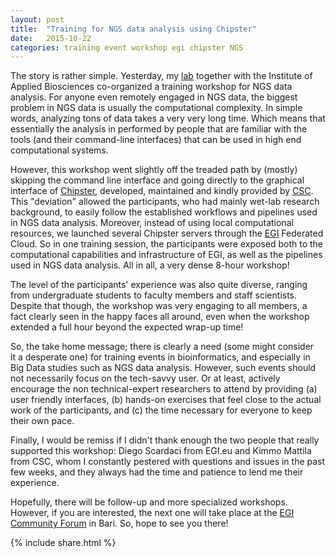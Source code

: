 ```yaml
---
layout: post
title:  "Training for NGS data analysis using Chipster"
date:   2015-10-22
categories: training event workshop egi chipster NGS
---
```

The story is rather simple. Yesterday, my [lab](issel.ee.auth.gr) together with the Institute of Applied Biosciences co-organized a training workshop for NGS data analysis. For anyone even remotely engaged in NGS data, the biggest problem in NGS data is usually the computational complexity. In simple words, analyzing tons of data takes a very very long time. Which means that essentially the analysis in performed by people that are familiar with the tools (and their command-line interfaces) that can be used in high end computational systems.

However, this workshop went slightly off the treaded path by (mostly) skipping the command line interface and going directly to the graphical interface of [Chipster](chipster.csc.fi), developed, maintained and kindly provided by [CSC](https://www.csc.fi/). This "deviation" allowed the participants, who had mainly wet-lab research background, to easily follow the established workflows and pipelines used in NGS data analysis. Moreover, instead of using local computational resources, we launched several Chipster servers through the [EGI](https://www.egi.eu) Federated Cloud. So in one training session, the participants were exposed both to the computational capabilities and infrastructure of EGI, as well as the pipelines used in NGS data analysis. All in all, a very dense 8-hour workshop!

The level of the participants' experience was also quite diverse, ranging from undergraduate students to faculty members and staff scientists. Despite that though, the workshop was very engaging to all members, a fact clearly seen in the happy faces all around, even when the workshop extended a full hour beyond the expected wrap-up time!

So, the take home message; there is clearly a need (some might consider it a desperate one) for training events in bioinformatics, and especially in Big Data studies such as NGS data analysis. However, such events should not necessarily focus on the tech-savvy user. Or at least, actively encourage the non technical-expert researchers to attend by providing (a) user friendly interfaces, (b) hands-on exercises that feel close to the actual work of the participants, and (c) the time necessary for everyone to keep their own pace.

Finally, I would be remiss if I didn't thank enough the two people that really supported this workshop: Diego Scardaci from EGI.eu and Kimmo Mattila from CSC, whom I constantly pestered with questions and issues in the past few weeks, and they always had the time and patience to lend me their experience.

Hopefully, there will be follow-up and more specialized workshops. However, if you are interested, the next one will take place at the [EGI Community Forum](https://indico.egi.eu/indico/event/2544/) in Bari. So, hope to see you there!

{% include  share.html %}
